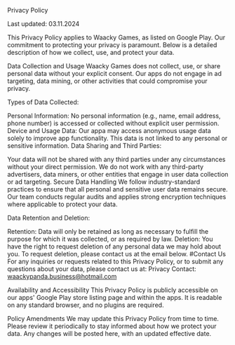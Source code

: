 Privacy Policy

Last updated: 03.11.2024

This Privacy Policy applies to Waacky Games, as listed on Google Play. Our commitment to protecting your privacy is paramount. Below is a detailed description of how we collect, use, and protect your data.

Data Collection and Usage
Waacky Games does not collect, use, or share personal data without your explicit consent. Our apps do not engage in ad targeting, data mining, or other activities that could compromise your privacy.

Types of Data Collected:

Personal Information: No personal information (e.g., name, email address, phone number) is accessed or collected without explicit user permission.
Device and Usage Data: Our appa may access anonymous usage data solely to improve app functionality. This data is not linked to any personal or sensitive information.
Data Sharing and Third Parties:

Your data will not be shared with any third parties under any circumstances without your direct permission.
We do not work with any third-party advertisers, data miners, or other entities that engage in user data collection or ad targeting.
Secure Data Handling
We follow industry-standard practices to ensure that all personal and sensitive user data remains secure. Our team conducts regular audits and applies strong encryption techniques where applicable to protect your data.

Data Retention and Deletion:

Retention: Data will only be retained as long as necessary to fulfill the purpose for which it was collected, or as required by law.
Deletion: You have the right to request deletion of any personal data we may hold about you. To request deletion, please contact us at the email below.
#Contact Us
For any inquiries or requests related to this Privacy Policy, or to submit any questions about your data, please contact us at:
Privacy Contact: waackypanda.business@hotmail.com

Availability and Accessibility
This Privacy Policy is publicly accessible on our apps' Google Play store listing page and within the apps. It is readable on any standard browser, and no plugins are required.

Policy Amendments We may update this Privacy Policy from time to time. Please review it periodically to stay informed about how we protect your data. Any changes will be posted here, with an updated effective date.

